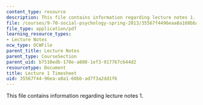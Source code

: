 ```yaml
---
content_type: resource
description: This file contains information regarding lecture notes 1.
file: /courses/9-70-social-psychology-spring-2013/35567f4496eaa8a160bbad7f3a2dd1f6_MIT9_70S13_timesheet_L1.pdf
file_type: application/pdf
learning_resource_types:
- Lecture Notes
ocw_type: OCWFile
parent_title: Lecture Notes
parent_type: CourseSection
parent_uid: b7510edb-170e-a880-1ef3-917767c644d2
resourcetype: Document
title: Lecture 1 Timesheet
uid: 35567f44-96ea-a8a1-60bb-ad7f3a2dd1f6
---
```

This file contains information regarding lecture notes 1.